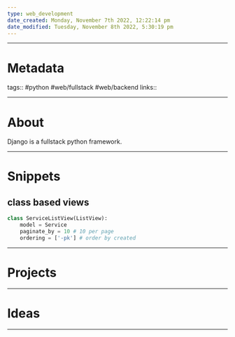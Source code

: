 ```yaml
---
type: web_development
date_created: Monday, November 7th 2022, 12:22:14 pm
date_modified: Tuesday, November 8th 2022, 5:30:19 pm
---
```

-------
# Metadata

tags:: #python #web/fullstack #web/backend
links::

-------
# About
Django is a fullstack python framework.

-------
# Snippets
## class based views

```python
class ServiceListView(ListView):
	model = Service 
	paginate_by = 10 # 10 per page
	ordering = ['-pk'] # order by created
```

-------
# Projects

-------
# Ideas

-------

